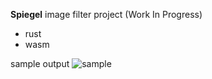 **Spiegel** image filter project (Work In Progress)

- rust
- wasm

sample output
![sample](https://github.com/shautvast/spiegel-web/blob/unsplash.png)
